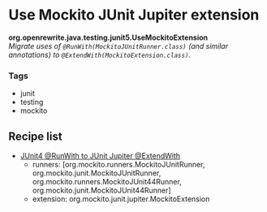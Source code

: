 # Use Mockito JUnit Jupiter extension

**org.openrewrite.java.testing.junit5.UseMockitoExtension**  
_Migrate uses of `@RunWith(MockitoJUnitRunner.class)` (and similar annotations) to `@ExtendWith(MockitoExtension.class)`._

### Tags

* junit
* testing
* mockito

## Recipe list

* [JUnit4 @RunWith to JUnit Jupiter @ExtendWith](../../../java/testing/junit5/runnertoextension.md)
  * runners: [org.mockito.runners.MockitoJUnitRunner, org.mockito.junit.MockitoJUnitRunner, org.mockito.runners.MockitoJUnit44Runner, org.mockito.junit.MockitoJUnit44Runner]
  * extension: org.mockito.junit.jupiter.MockitoExtension
